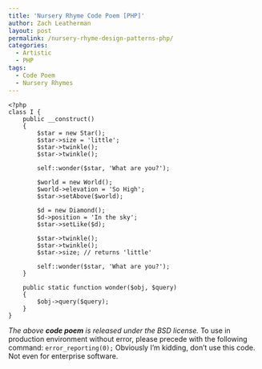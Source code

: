 ```yaml
---
title: 'Nursery Rhyme Code Poem [PHP]'
author: Zach Leatherman
layout: post
permalink: /nursery-rhyme-design-patterns-php/
categories:
  - Artistic
  - PHP
tags:
  - Code Poem
  - Nursery Rhymes
---
```


    <?php
    class I {
        public __construct()
        {
            $star = new Star();
            $star->size = 'little';
            $star->twinkle();
            $star->twinkle();
     
            self::wonder($star, 'What are you?');
     
            $world = new World();
            $world->elevation = 'So High';
            $star->setAbove($world);
     
            $d = new Diamond();
            $d->position = 'In the sky';
            $star->setLike($d);
     
            $star->twinkle();
            $star->twinkle();
            $star->size; // returns 'little'
     
            self::wonder($star, 'What are you?');
        }
     
        public static function wonder($obj, $query)
        {
            $obj->query($query);
        }
    }

*The above **code poem** is released under the BSD license.* To use in production environment without error, please precede with the following command: `error_reporting(0);` Obviously I’m kidding, don’t use this code. Not even for enterprise software.
